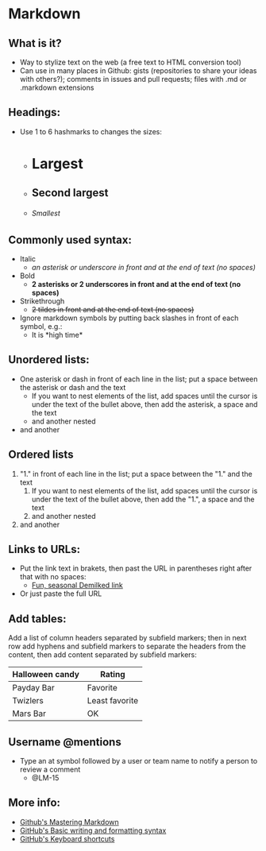 # Markdown

## What is it?
* Way to stylize text on the web (a free text to HTML conversion tool)
* Can use in many places in Github: gists (repositories to share your ideas with others?); comments in issues and pull requests; files with .md or .markdown extensions

## Headings:
* Use 1 to 6 hashmarks to changes the sizes:
  * # Largest
  * ## Second largest
  * ###### Smallest

## Commonly used syntax:
* Italic
  * *an asterisk or underscore in front and at the end of text (no spaces)*
* Bold
  * **2 asterisks or 2 underscores in front and at the end of text (no spaces)**
* Strikethrough
  * ~~2 tildes in front and at the end of text (no spaces)~~
* Ignore markdown symbols by putting back slashes in front of each symbol, e.g.:
  * It is \*high time\*

## Unordered lists:
* One asterisk or dash in front of each line in the list; put a space between the asterisk or dash and the text
  * If you want to nest elements of the list, add spaces until the cursor is under the text of the bullet above, then add the asterisk, a space and the text
  * and another nested
* and another
  
## Ordered lists
1. "1." in front of each line in the list; put a space between the "1." and the text
   1. If you want to nest elements of the list, add spaces until the cursor is under the text of the bullet above, then add the "1.", a space and the text
   1. and another nested
1. and another

## Links to URLs:
* Put the link text in brakets, then past the URL in parentheses right after that with no spaces:
  * [Fun, seasonal Demilked link](https://www.demilked.com/upcycling-old-doll-houses-samantha-browning/)
* Or just paste the full URL

## Add tables:
Add a list of column headers separated by subfield markers; then in next row add hyphens and subfield markers to separate the headers from the content, then add content separated by subfield markers:

Halloween candy | Rating
--------------- | ------
Payday Bar | Favorite
Twizlers | Least favorite
Mars Bar | OK

## Username @mentions
* Type an at symbol followed by a user or team name to notify a person to review a comment
  * @LM-15

## More info:
* [Github's Mastering Markdown](https://guides.github.com/features/mastering-markdown/)
* [GitHub's Basic writing and formatting syntax](https://docs.github.com/en/free-pro-team@latest/github/writing-on-github/basic-writing-and-formatting-syntax)
* [GitHub's Keyboard shortcuts](https://docs.github.com/en/free-pro-team@latest/github/getting-started-with-github/keyboard-shortcuts)
